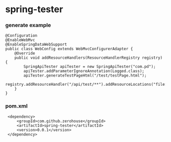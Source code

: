 # spring-tester

    
    
### generate example
    @Configuration
    @EnableWebMvc
    @EnableSpringDataWebSupport
    public class WebConfig extends WebMvcConfigurerAdapter {
        @Override
        public void addResourceHandlers(ResourceHandlerRegistry registry) {
            SpringApiTester apiTester = new SpringApiTester("com.pd");
            apiTester.addParameterIgnoreAnnotation(Logged.class);
            apiTester.generateTestPageHtml("/test/testPage.html");
            registry.addResourceHandler("/api/test/**").addResourceLocations("file:/test/");
        }
    }
    
    
### pom.xml
     <dependency>
         <groupId>com.github.zerohouse</groupId>
         <artifactId>spring-tester</artifactId>
         <version>0.0.1</version>
     </dependency>
    
   